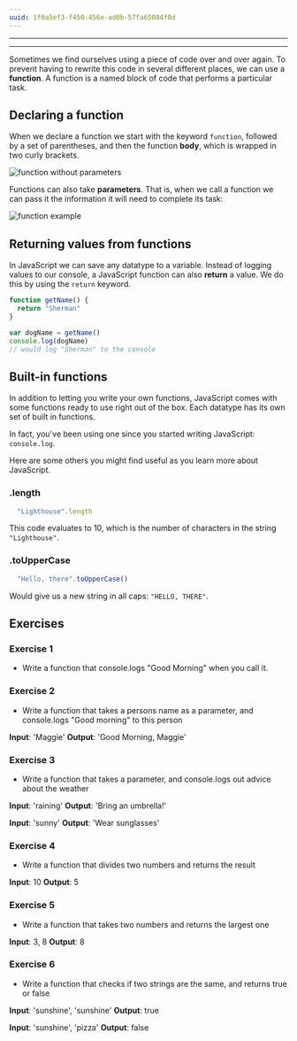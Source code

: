 ```yaml
---
uuid: 1f0a5ef3-f450-456e-ad0b-57fa65084f0d
---
```

---
---

Sometimes we find ourselves using a piece of code over and over again. To prevent having to rewrite this code in several different places, we can use a **function**. A function is a named block of code that performs a particular task.

## Declaring a function

When we declare a function we start with the keyword `function`, followed by a set of parentheses, and then the function **body**, which is wrapped in two curly brackets.

![function without parameters](https://cl.ly/28122V3k3l20/Image%202017-10-23%20at%208.51.06%20PM.png)

Functions can also take **parameters**. That is, when we call a function we can pass it the information it will need to complete its task:

![function example](https://cl.ly/0L2y1R3c0d3X/Image%202017-10-23%20at%208.43.56%20PM.png)


## Returning values from functions

In JavaScript we can save any datatype to a variable. Instead of logging values to our console, a JavaScript function can also **return** a value. We do this by using the `return` keyword.

```javascript
function getName() {
  return "Sherman"
}

var dogName = getName()
console.log(dogName)
// would log "Sherman" to the console
```

## Built-in functions

In addition to letting you write your own functions, JavaScript comes with some functions ready to use right out of the box. Each datatype has its own set of built in functions.

In fact, you've been using one since you started writing JavaScript: `console.log`.

Here are some others you might find useful as you learn more about JavaScript.

### .length

```javascript
  "Lighthouse".length
```
This code evaluates to 10, which is the number of characters in the string `"Lighthouse"`.

### .toUpperCase

```javascript
  "Hello, there".toUpperCase()  
```

Would give us a new string in all caps: `"HELLO, THERE"`.

## Exercises

### Exercise 1
- Write a function that console.logs "Good Morning" when you call it.

### Exercise 2
- Write a function that takes a persons name as a parameter, and console.logs "Good morning" to this person

**Input**: 'Maggie'
**Output**: 'Good Morning, Maggie'

### Exercise 3
- Write a function that takes a parameter, and console.logs out advice about the weather

**Input**: 'raining'
**Output**: 'Bring an umbrella!'

**Input**: 'sunny'
**Output**: 'Wear sunglasses'

### Exercise 4
- Write a function that divides two numbers and returns the result

**Input**: 10
**Output**: 5


### Exercise 5
- Write a function that takes two numbers and returns the largest one

**Input**: 3, 8
**Output**: 8

### Exercise  6
- Write a function that checks if two strings are the same, and returns true or false

**Input**: 'sunshine', 'sunshine'
**Output**: true

**Input**: 'sunshine', 'pizza'
**Output**: false
